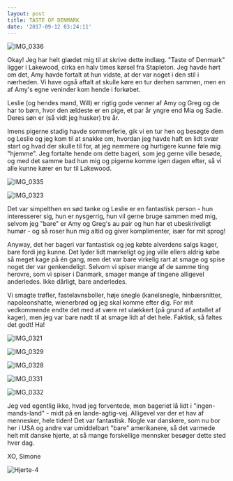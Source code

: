 ```yaml
---
layout: post
title: TASTE OF DENMARK
date: '2017-09-12 03:24:11'
---
```


![IMG_0336](/simonejakobsen.dk/images/2017/09/IMG_0336.JPG)

Okay! Jeg har helt glædet mig til at skrive dette indlæg. 
"Taste of Denmark" ligger i Lakewood, cirka en halv times kørsel fra Stapleton.
Jeg havde hørt om det, Amy havde fortalt at hun vidste, at der var noget i den stil i nærheden. Vi have også aftalt at skulle køre en tur derhen sammen, men en af Amy's egne veninder kom hende i forkøbet. 

Leslie (og hendes mand, Will) er rigtig gode venner af Amy og Greg og de har to børn, hvor den ældeste er en pige, et par år yngre end Mia og Sadie. Deres søn er (så vidt jeg husker) tre år. 

Imens pigerne stadig havde sommerferie, gik vi en tur hen og besøgte dem og Leslie og jeg kom til at snakke om, hvordan jeg havde haft en lidt svær start og hvad der skulle til for, at jeg nemmere og hurtigere kunne føle mig "hjemme". Jeg fortalte hende om dette bageri, som jeg gerne ville besøde, og med det samme bad hun mig og pigerne komme igen dagen efter, så vi alle kunne kører en tur til Lakewood.

![IMG_0335](/simonejakobsen.dk/images/2017/09/IMG_0335.JPG)

![IMG_0323](/simonejakobsen.dk/images/2017/09/IMG_0323.JPG)

Det var simpelthen en sød tanke og Leslie er en fantastisk person - hun interesserer sig, hun er nysgerrig, hun vil gerne bruge sammen med mig, selvom jeg "bare" er Amy og Greg's au pair og hun har et ubeskriveligt humør - og så roser hun mig altid og giver komplimenter, især for mit sprog!

Anyway, det her bageri var fantastisk og jeg købte alverdens salgs kager, bare fordi jeg kunne. Det lyder lidt mærkeligt og jeg ville ellers aldrig købe så meget kage på én gang, men det var bare virkelig rart at smage og spise noget der var genkendeligt. Selvom vi spiser mange af de samme ting herovre, som vi spiser i Danmark, smager mange af tingene alligevel anderledes. 
Ikke dårligt, bare anderledes. 

Vi smagte trøfler, fastelavnsboller, høje snegle (kanelsnegle, hinbærsnitter, napoleonshatte, wienerbrød og jeg skal komme efter dig. For mit vedkommende endte det med at være ret ulækkert (på grund af antallet af kager), men jeg var bare nødt til at smage lidt af det hele. Faktisk, så føltes det godt! Ha! 

![IMG_0321](/simonejakobsen.dk/images/2017/09/IMG_0321.JPG)

![IMG_0329](/simonejakobsen.dk/images/2017/09/IMG_0329.JPG)

![IMG_0328](/simonejakobsen.dk/images/2017/09/IMG_0328.JPG)

![IMG_0331](/simonejakobsen.dk/images/2017/09/IMG_0331.JPG)

![IMG_0332](/simonejakobsen.dk/images/2017/09/IMG_0332.JPG)

Jeg ved egentlig ikke, hvad jeg forventede, men bageriet lå lidt i "ingen-mands-land" - midt på en lande-agtig-vej. Alligevel var der et hav af mennesker, hele tiden! Det var fantastisk. Nogle var danskere, som nu bor her i USA og andre var umiddelbart "bare" amerikanere, så det varmede helt mit danske hjerte, at så mange forskellige mennsker besøger dette sted hver dag. 

XO, Simone

![Hjerte-4](/simonejakobsen.dk/images/2017/09/Hjerte-4.jpg)
